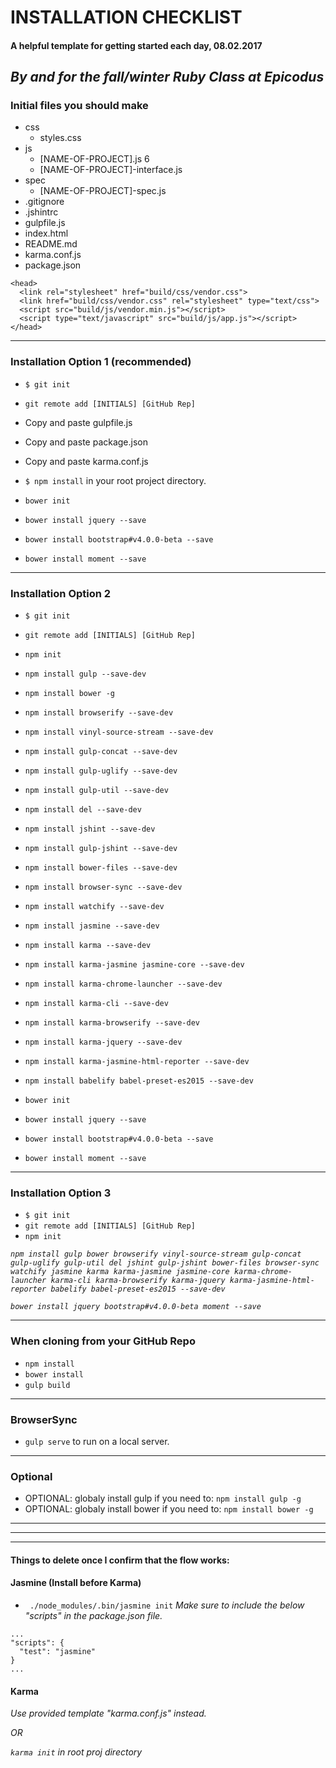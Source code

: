 # **INSTALLATION CHECKLIST**

#### A helpful template for getting started each day, 08.02.2017

## _By and for the fall/winter Ruby Class at Epicodus_

### Initial files you should make

* css
  * styles.css
* js
  * [NAME-OF-PROJECT].js 6
  * [NAME-OF-PROJECT]-interface.js
* spec
  * [NAME-OF-PROJECT]-spec.js
* .gitignore
* .jshintrc
* gulpfile.js
* index.html
* README.md
* karma.conf.js
* package.json


```
<head>
  <link rel="stylesheet" href="build/css/vendor.css">
  <link href="build/css/vendor.css" rel="stylesheet" type="text/css">
  <script src="build/js/vendor.min.js"></script>
  <script type="text/javascript" src="build/js/app.js"></script>
</head>
```
___
### Installation Option 1 (recommended)

* `$ git init`
* `git remote add [INITIALS] [GitHub Rep]`
* Copy and paste gulpfile.js
* Copy and paste package.json
* Copy and paste karma.conf.js
* `$ npm install` in your root project directory.

* `bower init`
* `bower install jquery --save`
* `bower install bootstrap#v4.0.0-beta --save`
* `bower install moment --save`
___
### Installation Option 2

* `$ git init`
* `git remote add [INITIALS] [GitHub Rep]`
* `npm init`
* `npm install gulp --save-dev`
* `npm install bower -g`
* `npm install browserify --save-dev`
* `npm install vinyl-source-stream --save-dev`
* `npm install gulp-concat --save-dev`
* `npm install gulp-uglify --save-dev`
* `npm install gulp-util --save-dev`
* `npm install del --save-dev`
* `npm install jshint --save-dev`
* `npm install gulp-jshint --save-dev`
* `npm install bower-files --save-dev`
* `npm install browser-sync --save-dev`
* `npm install watchify --save-dev`
* `npm install jasmine --save-dev`
* `npm install karma --save-dev`
* `npm install karma-jasmine jasmine-core --save-dev`
* `npm install karma-chrome-launcher --save-dev`
* `npm install karma-cli --save-dev`
* `npm install karma-browserify --save-dev`
* `npm install karma-jquery --save-dev`
* `npm install karma-jasmine-html-reporter --save-dev`
* `npm install babelify babel-preset-es2015 --save-dev`

* `bower init`
* `bower install jquery --save`
* `bower install bootstrap#v4.0.0-beta --save`
* `bower install moment --save`
___
### Installation Option 3

* `$ git init`
* `git remote add [INITIALS] [GitHub Rep]`
* `npm init`

_`npm install gulp bower browserify vinyl-source-stream gulp-concat gulp-uglify gulp-util del jshint gulp-jshint bower-files browser-sync watchify jasmine karma karma-jasmine jasmine-core karma-chrome-launcher karma-cli karma-browserify karma-jquery karma-jasmine-html-reporter babelify babel-preset-es2015 --save-dev`_

_`bower install jquery bootstrap#v4.0.0-beta moment --save`_
___
### When cloning from your GitHub Repo

* `npm install`
* `bower install`
* `gulp build`
___
### BrowserSync

* `gulp serve` to run on a local server.
___
### Optional

* OPTIONAL: globaly install gulp if you need to: `npm install gulp -g`
* OPTIONAL: globaly install bower if you need to: `npm install bower -g`
___
___
___
#### Things to delete once I confirm that the flow works:

#### Jasmine (Install before Karma)
* ` ./node_modules/.bin/jasmine init`
_Make sure to include the below "scripts" in the package.json file._

```
...
"scripts": {
  "test": "jasmine"
}
...
```
#### Karma
_Use provided template "karma.conf.js" instead._

_OR_

_`karma init` in root proj directory_
